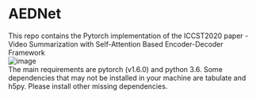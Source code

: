 # AEDNet  
This repo contains the Pytorch implementation of the ICCST2020 paper - Video Summarization with Self-Attention Based Encoder-Decoder Framework  
![image]("https://github.com/pingxvyufeng/AEDNet/blob/main/image/model.jpg"/)    
The main requirements are pytorch (v1.6.0) and python 3.6. Some dependencies that may not be installed in your machine are tabulate and h5py. Please install other missing dependencies.
